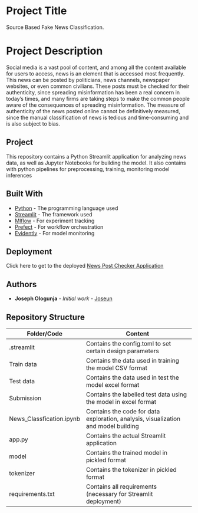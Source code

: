 # Project Title
Source Based Fake News Classification.

# Project Description
Social media is a vast pool of content, and among all the content available for users to access, news is an element that is accessed most frequently. This news can be posted by politicians, news channels, newspaper websites, or even common civilians. These posts must be checked for their authenticity, since spreading misinformation has been a real concern in today’s times, and many firms are taking steps to make the common people aware of the consequences of spreading misinformation. The measure of authenticity of the news posted online cannot be definitively measured, since the manual classification of news is tedious and time-consuming and is also subject to bias.

## Project

This repository contains a Python Streamlit application for analyzing news data, as well as Jupyter Notebooks for building the model. It also contains with python pipelines for preprocessing, training, monitoring model inferences 

## Built With

* [Python](https://www.python.org/) - The programming language used
* [Streamlit](https://streamlit.io/) - The framework used 
* [Mlflow](https://mlflow.org/) - For experiment tracking
* [Prefect](https://www.prefect.io/opensource/) - For workflow orchestration
* [Evidently](https://www.evidentlyai.com/) - For model monitoring
## Deployment

Click here to get to the deployed [News Post Checker Application](https://news-post-checker.onrender.com/)

## Authors

* **Joseph Ologunja** - *Initial work* - [Joseun](https://github.com/joseun)

## Repository Structure
| Folder/Code | Content |
| ------------- | ------------- |
| .streamlit | Contains the config.toml to set certain design parameters |
| Train data | Contains the data used in training the model CSV format |
| Test data | Contains the data used in test the model excel format |
| Submission | Contains the labelled test data using the model in excel format |
| News_Classfication.ipynb | Contains the code for data exploration, analysis, visualization and model building |
| app.py | Contains the actual Streamlit application |
| model | Contains the trained model in pickled format |
| tokenizer | Contains the tokenizer in pickled format |
| requirements.txt | Contains all requirements (necessary for Streamlit deployment) |
